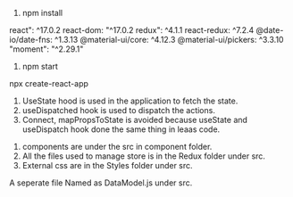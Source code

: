  <!-- install All the dependencies -->
1. npm install

<!-- Versions -->
react": ^17.0.2
react-dom: "^17.0.2
redux": ^4.1.1
react-redux: ^7.2.4
@date-io/date-fns: ^1.3.13
@material-ui/core: ^4.12.3
@material-ui/pickers: ^3.3.10
"moment": "^2.29.1"

<!-- Command to run -->
1. npm start

<!-- Project created node package runner -->
npx create-react-app


<!--Redux Pattern -->
 1. UseState hood is used in the application to fetch the state.
 2. useDispatched hook is used to dispatch the actions.
 3. Connect, mapPropsToState is avoided because useState and useDispatch hook done the same thing in leaas code.

<!-- Application architeture -->
1. components are under the src in component folder.
2. All the files used to manage store is in the Redux folder under src.
3. External css are in the Styles folder under src.

<!-- Data model -->
A seperate file Named as DataModel.js under src.

